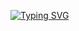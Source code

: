 
[![Typing SVG](https://readme-typing-svg.demolab.com?font=Hachi+Maru+Pop&weight=200&size=40&duration=3000&pause=2000&color=FF9CC7&width=440&height=60&lines=%F0%93%82%85+%E2%80%9C+%E3%82%A4%E3%83%81%E3%82%B4%E5%91%B3%E3%81%AE%E3%82%AD%E3%83%A3%E3%83%B3%E3%83%87%E3%82%A3%E3%83%BC%E3%81%AF%E3%81%84%E3%81%A4%E3%82%82%E7%94%98%E3%81%8F%E3%81%A6%E7%BE%8E%E5%91%B3%E3%81%97%E3%81%84%E3%81%A7%E3%81%99%E3%80%82%E4%B8%B8%E3%81%8F%E3%81%A6%E5%8F%AF%E6%84%9B%E3%81%84%E3%81%84%E3%81%A1%E3%81%94%EF%BC%81%E2%80%9D+%F0%9F%8D%93)](https://git.io/typing-svg)
